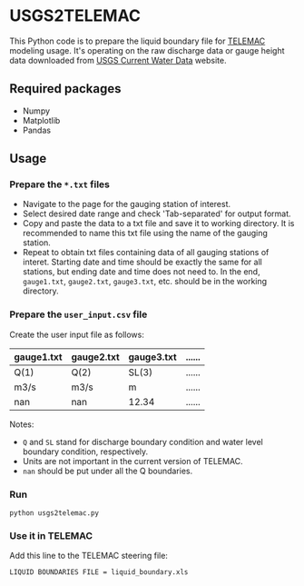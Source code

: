 # USGS2TELEMAC

This Python code is to prepare the liquid boundary file for [TELEMAC](http://www.opentelemac.org/ "TELEMAC website") modeling usage. It's operating on the raw discharge data or gauge height data downloaded from [USGS Current Water Data](https://waterdata.usgs.gov/nwis/rt "USGS Current Water Data") website. 

## Required packages

* Numpy
* Matplotlib
* Pandas

## Usage

### Prepare the `*.txt` files

* Navigate to the page for the gauging station of interest.
* Select desired date range and check 'Tab-separated' for output format. 
* Copy and paste the data to a txt file and save it to working directory. It is recommended to name this txt file using the name of the gauging station.
* Repeat to obtain txt files containing data of all gauging stations of interet. Starting date and time should be exactly the same for all stations, but ending date and time does not need to. In the end, `gauge1.txt`, `gauge2.txt`, `gauge3.txt`, etc. should be in the working directory.

### Prepare the `user_input.csv` file
Create the user input file as follows:

|gauge1.txt|gauge2.txt|gauge3.txt|......|
|---|---|---|---|
|Q(1)|Q(2)|SL(3)|......|
|m3/s|m3/s|m|......|
|nan|nan|12.34|......|

Notes:
* `Q` and `SL` stand for discharge boundary condition and water level boundary condition, respectively.
* Units are not important in the current version of TELEMAC.
* `nan` should be put under all the Q boundaries.

### Run

```
python usgs2telemac.py
```


### Use it in TELEMAC

Add this line to the TELEMAC steering file:

```
LIQUID BOUNDARIES FILE = liquid_boundary.xls
```

